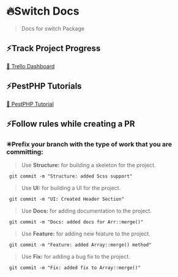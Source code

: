 # 🔥Switch Docs

> Docs for switch Package

## ⚡Track Project Progress

[🚂 Trello Dashboard](https://trello.com/b/nNx0oXjw/switch)

## ⚡PestPHP Tutorials

[🚂 PestPHP Tutorial](https://www.youtube.com/watch?v=tw8ZnU84XKw&list=PLe30vg_FG4OQi65Ee7hio0knUJrSEIY37)

## ⚡Follow rules while creating a PR

### ✳Prefix your branch with the type of work that you are committing:

> Use **Structure:** for building a skeleton for the project.

```txt
 git commit -m "Structure: added Scss support"
```

> Use **UI:** for building a UI for the project.

```txt
 git commit -m "UI: Created Header Section"
```

> Use **Docs:** for adding documentation to the project.

```txt
 git commit -m "Docs: added docs for Arr::merge()"
```

> Use **Feature:** for adding new feature to the project.

```txt
 git commit -m "Feature: added Array::merge() method"
```

> Use **Fix:** for adding a bug fix to the project.

```txt
 git commit -m "Fix: added fix to Array::merge()"
```
